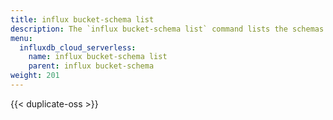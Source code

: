 ```yaml
---
title: influx bucket-schema list
description: The `influx bucket-schema list` command lists the schemas of an InfluxDB bucket that has the `explicit` schema-type.
menu:
  influxdb_cloud_serverless:
    name: influx bucket-schema list
    parent: influx bucket-schema
weight: 201
---
```


{{< duplicate-oss >}}
